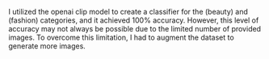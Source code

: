 I utilized the openai clip model to create a classifier for the (beauty) and (fashion) categories, and it achieved 100% accuracy. However, this level of accuracy may not always be possible due to the limited number of provided images. To overcome this limitation, I had to augment the dataset to generate more images.
